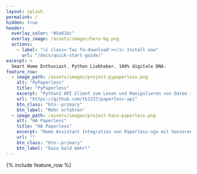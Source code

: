 ```yaml
---
layout: splash
permalink: /
hidden: true
header:
  overlay_color: "#5e616c"
  overlay_image: /assets/images/hero-bg.png
  actions:
    - label: "<i class='fas fa-download'></i> Install now"
      url: "/docs/quick-start-guide/"
excerpt: >
  Smart Home Enthusiast. Python Liebhaber. 100% digitale DNA.
feature_row:
  - image_path: /assets/images/project-pypaperless.png
    alt: "PyPaperless"
    title: "PyPaperless"
    excerpt: "Python3 API Client zum Lesen und Manipulieren von Daten in deiner Paperless-ngx Installation."
    url: "https://github.com/tb1337/paperless-api"
    btn_class: "btn--primary"
    btn_label: "Mehr erfahren"
  - image_path: /assets/images/project-hass-paperless.png
    alt: "HA Paperless"
    title: "HA Paperless"
    excerpt: "Home Assistant Integration von Paperless-ngx mit Sensoren, Events und mehr."
    url: ""
    btn_class: "btn--primary"
    btn_label: "Dazu bald mehr!"
---
```


{% include feature_row %}